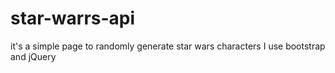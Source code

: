 # star-warrs-api

it's a simple page to randomly generate star wars characters
I use bootstrap and jQuery

